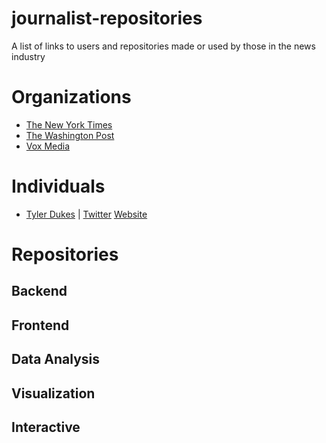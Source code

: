 # journalist-repositories
A list of links to users and repositories made or used by those in the news industry


Organizations
========

- [The New York Times](https://github.com/nytimes)
- [The Washington Post](https://github.com/washingtonpost)
- [Vox Media](https://github.com/voxmedia)



Individuals
========

- [Tyler Dukes](https://github.com/mtdukes) | [Twitter](https://twitter.com/mtdukes) [Website](https://t.co/NgpdQ2EcOX?amp=1)

Repositories
========
## Backend
## Frontend
## Data Analysis
## Visualization
## Interactive 
